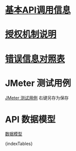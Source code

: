 # [基本API调用信息](base_api_info)

# [授权机制说明](about_oauth2)

# [错误信息对照表](error_code_info)

# JMeter 测试用例
[JMeter 测试用例](<jmeter/dev.jmx>) 右键另存为保存


# API 数据模型
[数据模型](<base_api_json_model>)

{indexTables}